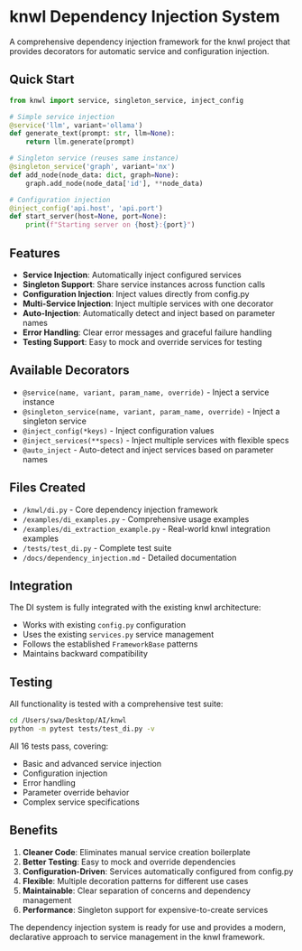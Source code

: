 # knwl Dependency Injection System

A comprehensive dependency injection framework for the knwl project that provides decorators for automatic service and configuration injection.

## Quick Start

```python
from knwl import service, singleton_service, inject_config

# Simple service injection
@service('llm', variant='ollama')
def generate_text(prompt: str, llm=None):
    return llm.generate(prompt)

# Singleton service (reuses same instance)
@singleton_service('graph', variant='nx')
def add_node(node_data: dict, graph=None):
    graph.add_node(node_data['id'], **node_data)

# Configuration injection
@inject_config('api.host', 'api.port')
def start_server(host=None, port=None):
    print(f"Starting server on {host}:{port}")
```

## Features

- **Service Injection**: Automatically inject configured services
- **Singleton Support**: Share service instances across function calls
- **Configuration Injection**: Inject values directly from config.py
- **Multi-Service Injection**: Inject multiple services with one decorator
- **Auto-Injection**: Automatically detect and inject based on parameter names
- **Error Handling**: Clear error messages and graceful failure handling
- **Testing Support**: Easy to mock and override services for testing

## Available Decorators

- `@service(name, variant, param_name, override)` - Inject a service instance
- `@singleton_service(name, variant, param_name, override)` - Inject a singleton service
- `@inject_config(*keys)` - Inject configuration values
- `@inject_services(**specs)` - Inject multiple services with flexible specs
- `@auto_inject` - Auto-detect and inject services based on parameter names

## Files Created

- `/knwl/di.py` - Core dependency injection framework
- `/examples/di_examples.py` - Comprehensive usage examples
- `/examples/di_extraction_example.py` - Real-world knwl integration examples
- `/tests/test_di.py` - Complete test suite
- `/docs/dependency_injection.md` - Detailed documentation

## Integration

The DI system is fully integrated with the existing knwl architecture:

- Works with existing `config.py` configuration
- Uses the existing `services.py` service management
- Follows the established `FrameworkBase` patterns
- Maintains backward compatibility

## Testing

All functionality is tested with a comprehensive test suite:

```bash
cd /Users/swa/Desktop/AI/knwl
python -m pytest tests/test_di.py -v
```

All 16 tests pass, covering:
- Basic and advanced service injection
- Configuration injection
- Error handling
- Parameter override behavior
- Complex service specifications

## Benefits

1. **Cleaner Code**: Eliminates manual service creation boilerplate
2. **Better Testing**: Easy to mock and override dependencies
3. **Configuration-Driven**: Services automatically configured from config.py
4. **Flexible**: Multiple decoration patterns for different use cases
5. **Maintainable**: Clear separation of concerns and dependency management
6. **Performance**: Singleton support for expensive-to-create services

The dependency injection system is ready for use and provides a modern, declarative approach to service management in the knwl framework.